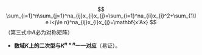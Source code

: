 $$
\sum_{i=1}^n\sum_{j=1}^na_{ij}x_{i}x_{j}=\sum_{i=1}^na_{ii}x_{i}^2+\sum_{1\le i<j\le n}^na_{ij}x_{i}x_{j}=\mathbf{x'Ax} 
$$
（第三式中$A$必为对称矩阵）

- **数域$K$上的二次型与$K^{n\times n}$一一对应**（易证）。